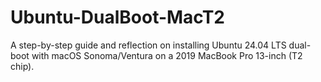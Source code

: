 # Ubuntu-DualBoot-MacT2
A step-by-step guide and reflection on installing Ubuntu 24.04 LTS dual-boot with macOS Sonoma/Ventura on a 2019 MacBook Pro 13-inch (T2 chip). 
